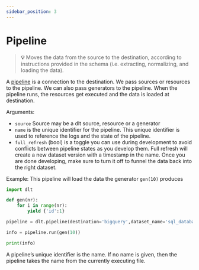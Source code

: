 ```yaml
---
sidebar_position: 3
---
```


# Pipeline

  > **💡** Moves the data from the source to the destination, according to instructions provided
  in the schema (i.e. extracting, normalizing, and loading the data).


A [pipeline](../glossary.md#pipeline) is a connection to the destination. We pass sources or resources to the pipeline. We can also pass generators to the pipeline. When the pipeline runs, the resources get executed and the data is loaded at destination.

Arguments:
- `source` Source may be a dlt source, resource or a generator
- `name` is the unique identifier for the pipeline. This unique identifier is used to reference the logs and the state of the pipeline.
- `full_refresh` (bool) is a toggle you can use during development to avoid conflicts between pipeline states as you develop them. Full refresh will create a new dataset version with a timestamp in the name. Once you are done developing, make sure to turn it off to funnel the data back into the right dataset.

Example: This pipeline will load the data the generator `gen(10)` produces

```python
import dlt

def gen(nr):
    for i in range(nr):
        yield {'id':1}

pipeline = dlt.pipeline(destination='bigquery',dataset_name='sql_database_data')

info = pipeline.run(gen(10))

print(info)
```

A pipeline’s unique identifier is the name. If no name is given, then the pipeline takes the name from the currently executing file.
